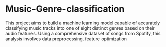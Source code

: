 # Music-Genre-classification
This project aims to build a machine learning model capable of accurately classifying music tracks into one of eight distinct genres based on their audio features. Using a comprehensive dataset of songs from Spotify, this analysis involves data preprocessing, feature optimization
